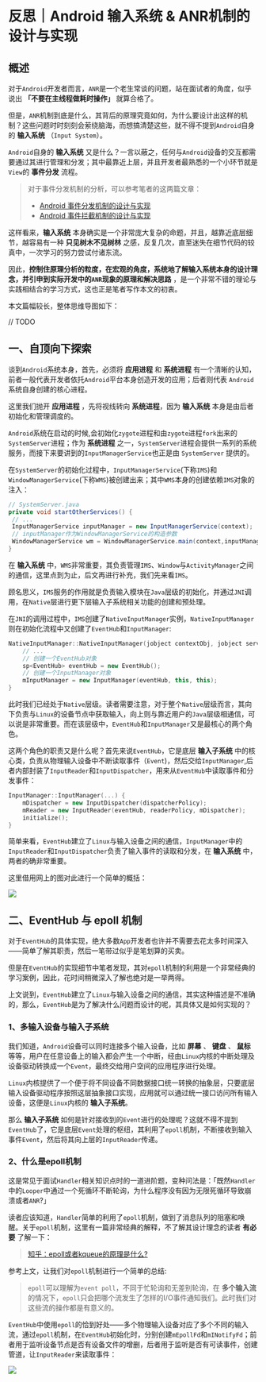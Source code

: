 # 反思｜Android 输入系统 & ANR机制的设计与实现

## 概述

对于`Android`开发者而言，`ANR`是一个老生常谈的问题，站在面试者的角度，似乎说出 **「不要在主线程做耗时操作」** 就算合格了。

但是，`ANR`机制到底是什么，其背后的原理究竟如何，为什么要设计出这样的机制？这些问题时时刻刻会萦绕脑海，而想搞清楚这些，就不得不提到`Android`自身的 **输入系统** （`Input System`）。

`Android`自身的 **输入系统** 又是什么？一言以蔽之，任何与`Android`设备的交互都需要通过其进行管理和分发；其中最靠近上层，并且开发者最熟悉的一个小环节就是`View`的 **事件分发** 流程。

> 对于事件分发机制的分析，可以参考笔者的这两篇文章：
> * [Android 事件分发机制的设计与实现](https://juejin.im/post/6844903926446161927)
> * [Android 事件拦截机制的设计与实现](https://juejin.im/post/6844904128397705230)

这样看来，**输入系统** 本身确实是一个非常庞大复杂的命题，并且，越靠近底层细节，越容易有一种 **只见树木不见树林** 之感，反复几次，直至迷失在细节代码的较真中，一次学习的努力尝试付诸东流。

因此，**控制住原理分析的粒度，在宏观的角度，系统地了解输入系统本身的设计理念，并引申到实际开发中的`ANR`现象的原理和解决思路** ，是一个非常不错的理论与实践相结合的学习方式，这也正是笔者写作本文的初衷。

本文篇幅较长，整体思维导图如下：

// TODO

## 一、自顶向下探索

谈到`Android`系统本身，首先，必须将 **应用进程** 和 **系统进程** 有一个清晰的认知，前者一般代表开发者依托`Android`平台本身创造开发的应用；后者则代表 `Android`系统自身创建的核心进程。

这里我们抛开 **应用进程** ，先将视线转向 **系统进程**，因为 **输入系统** 本身是由后者初始化和管理调度的。

`Android`系统在启动的时候,会初始化`zygote`进程和由`zygote`进程`fork`出来的`SystemServer`进程；作为 **系统进程** 之一，`SystemServer`进程会提供一系列的系统服务，而接下来要讲到的`InputManagerService`也正是由 `SystemServer` 提供的。

在`SystemServer`的初始化过程中，`InputManagerService`(下称`IMS`)和`WindowManagerService`(下称`WMS`)被创建出来；其中`WMS`本身的创建依赖`IMS`对象的注入：

```Java
// SystemServer.java
private void startOtherServices() {
 // ...
 InputManagerService inputManager = new InputManagerService(context);
 // inputManager作为WindowManagerService的构造参数
 WindowManagerService wm = WindowManagerService.main(context,inputManager, ...);
}
```

在 **输入系统** 中，`WMS`非常重要，其负责管理`IMS`、`Window`与`ActivityManager`之间的通信，这里点到为止，后文再进行补充，我们先来看`IMS`。

顾名思义，`IMS`服务的作用就是负责输入模块在`Java`层级的初始化，并通过`JNI`调用，在`Native`层进行更下层输入子系统相关功能的创建和预处理。

在`JNI`的调用过程中，`IMS`创建了`NativeInputManager`实例，`NativeInputManager`则在初始化流程中又创建了`EventHub`和`InputManager`:

```Cpp
NativeInputManager::NativeInputManager(jobject contextObj, jobject serviceObj, const sp<Looper>& looper) : mLooper(looper), mInteractive(true) {
    // ...
    // 创建一个EventHub对象
    sp<EventHub> eventHub = new EventHub();
    // 创建一个InputManager对象
    mInputManager = new InputManager(eventHub, this, this);
}
```

此时我们已经处于`Native`层级。读者需要注意，对于整个`Native`层级而言，其向下负责与`Linux`的设备节点中获取输入，向上则与靠近用户的`Java`层级相通信，可以说是非常重要。而在该层级中，`EventHub`和`InputManager`又是最核心的两个角色。

这两个角色的职责又是什么呢？首先来说`EventHub`，它是底层 **输入子系统** 中的核心类，负责从物理输入设备中不断读取事件（`Event`)，然后交给`InputManager`,后者内部封装了`InputReader`和`InputDispatcher`，用来从`EventHub`中读取事件和分发事件：

```Cpp
InputManager::InputManager(...) {
    mDispatcher = new InputDispatcher(dispatcherPolicy);
    mReader = new InputReader(eventHub, readerPolicy, mDispatcher);
    initialize();
}
```

简单来看，`EventHub`建立了`Linux`与输入设备之间的通信，`InputManager`中的`InputReader`和`InputDispatcher`负责了输入事件的读取和分发，在 **输入系统** 中，两者的确非常重要。

这里借用网上的图对此进行一个简单的概括：

![](https://raw.githubusercontent.com/qingmei2/qingmei2-blogs-art/master/qingmei2-blogs-art/blogs/2020/QQ20200816-135006%402x.w0j0n7b4e5.png)

## 二、EventHub 与 epoll 机制

对于`EventHub`的具体实现，绝大多数`App`开发者也许并不需要去花太多时间深入——简单了解其职责，然后一笔带过似乎是笔划算的买卖。

但是在`EventHub`的实现细节中笔者发现，其对`epoll`机制的利用是一个非常经典的学习案例，因此，花时间稍微深入了解也绝对是一举两得。

上文说到，`EventHub`建立了`Linux`与输入设备之间的通信，其实这种描述是不准确的，那么，`EventHub`是为了解决什么问题而设计的呢，其具体又是如何实现的？

### 1、多输入设备与输入子系统

我们知道，`Android`设备可以同时连接多个输入设备，比如 **屏幕** 、 **键盘** 、 **鼠标** 等等，用户在任意设备上的输入都会产生一个中断，经由`Linux`内核的中断处理及设备驱动转换成一个`Event`，最终交给用户空间的应用程序进行处理。

`Linux`内核提供了一个便于将不同设备不同数据接口统一转换的抽象层，只要底层输入设备驱动程序按照这层抽象接口实现，应用就可以通过统一接口访问所有输入设备，这便是`Linux`内核的 **输入子系统**。

那么 **输入子系统** 如何是针对接收到的`Event`进行的处理呢？这就不得不提到`EventHub`了，它是底层`Event`处理的枢纽，其利用了`epoll`机制，不断接收到输入事件`Event`，然后将其向上层的`InputReader`传递。

### 2、什么是epoll机制

这是常见于面试`Handler`相关知识点时的一道进阶题，变种问法是：「既然`Handler`中的`Looper`中通过一个死循环不断轮询，为什么程序没有因为无限死循环导致崩溃或者`ANR`?」

读者应该知道，`Handler`简单的利用了`epoll`机制，做到了消息队列的阻塞和唤醒。关于`epoll`机制，这里有一篇非常经典的解释，不了解其设计理念的读者 **有必要** 了解一下：

> [知乎：epoll或者kqueue的原理是什么?](https://www.zhihu.com/question/20122137/answer/14049112)

参考上文，让我们对`epoll`机制进行一个简单的总结:

> `epoll`可以理解为`event poll`，不同于忙轮询和无差别轮询，在 **多个输入流** 的情况下，`epoll`只会把哪个流发生了怎样的I/O事件通知我们。此时我们对这些流的操作都是有意义的。

`EventHub`中使用`epoll`的恰到好处——多个物理输入设备对应了多个不同的输入流，通过`epoll`机制，在`EventHub`初始化时，分别创建`mEpollFd`和`mINotifyFd`；前者用于监听设备节点是否有设备文件的增删，后者用于监听是否有可读事件，创建管道，让`InputReader`来读取事件：

![](https://raw.githubusercontent.com/qingmei2/qingmei2-blogs-art/master/qingmei2-blogs-art/blogs/2020/image2.wn7m6kwmz8.png)
